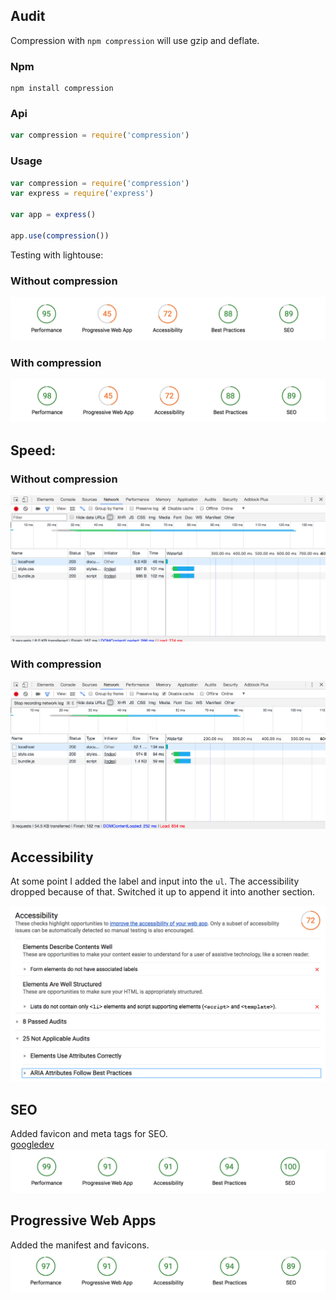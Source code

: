 ## Audit
Compression with `npm compression` will use gzip and deflate.

### Npm
```
npm install compression
```

### Api
```Javascript
var compression = require('compression')
```

### Usage
```Javascript
var compression = require('compression')
var express = require('express')

var app = express()

app.use(compression())

```
Testing with lightouse:

### Without compression
![without compression](images/performance.png)

### With compression
![with compression](images/performance-with.png)

## Speed:
### Without compression
![network](images/networkwith.png)
### With compression
![network](images/network.png)

## Accessibility
At some point I added the label and input into the `ul`.  The accessibility dropped because of that. Switched it up to append it  into another section.

![acess](images/accessibility.png)

## SEO
Added favicon and meta tags for SEO.  
[googledev](https://developers.google.com/web/tools/lighthouse/audits/description)
![PWA](images/thatperformancetho.png)

## Progressive Web Apps
Added the manifest and favicons.
![seo](images/seo.png)
